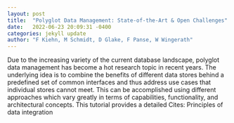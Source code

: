 ```yaml
---
layout: post
title:  "Polyglot Data Management: State-of-the-Art & Open Challenges"
date:   2022-06-23 20:09:31 -0400
categories: jekyll update
author: "F Kiehn, M Schmidt, D Glake, F Panse, W Wingerath"
---
```

Due to the increasing variety of the current database landscape, polyglot data management has become a hot research topic in recent years. The underlying idea is to combine the benefits of different data stores behind a predefined set of common interfaces and thus address use cases that individual stores cannot meet. This can be accomplished using different approaches which vary greatly in terms of capabilities, functionality, and architectural concepts. This tutorial provides a detailed 
Cites: Principles of data integration